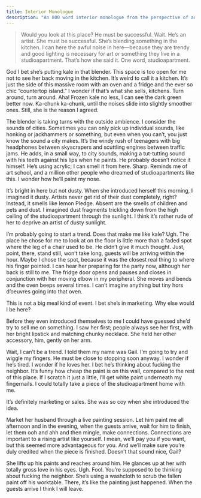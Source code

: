 ```yaml
---
title: Interior Monologue
description: "An 800 word interior monologue from the perspective of an artist's model, posing while his or her picture is taken. Written while abroad."
---
```


> Would you look at this place? He must be successful. Wait. He’s an artist. She must be successful. She’s blending something in the kitchen. I can here the awful noise in here—because they are trendy and good lighting is necessary for art or something they live in a studioapartment. That’s how she said it. One word, studioapartment. 

God I bet she’s putting kale in that blender. This space is too open for me not to see her back moving in the kitchen. It’s weird to call it a kitchen. It’s just the side of this massive room with an oven and a fridge and the ever so chic “countertop island.” I wonder if that’s what she sells, kitchens. Turn around, turn around. Aha! Frozen kale no less, I can see the dark green better now. Ka-chunk ka-chunk, until the noises slide into slightly smoother ones. Still, she is the reason I agreed. 

The blender is taking turns with the outside ambience. I consider the sounds of cities. Sometimes you can only pick up individual sounds, like honking or jackhammers or something, but even when you can’t, you just know the sound a city makes. It’s the windy rush of teenagers with big headphones between skyscrapers and scuttling engines between traffic jams. He adds, in a small way, to city sounds, making a tut-tutting sound with his teeth against his lips when he paints. He probably doesn’t notice it himself. He’s using acrylic; I can smell it from here. Sharp. Reminds me of art school, and a million other people who dreamed of studioapartments like this. I wonder how he’ll paint my nose.

It’s bright in here but not dusty. When she introduced herself this morning, I imagined it dusty. Artists never get rid of their dust completely, right? Instead, it smells like lemon Pledge. Absent are the smells of children and pets and dust. I imagined dust fragments trickling down from the high ceiling of the studioapartment through the sunlight. I think it’s rather rude of her to deprive an artist of dusty sunlight. 

I’m probably going to start a trend. Does that make me like kale? Ugh. The place he chose for me to look at on the floor is little more than a faded spot where the leg of a chair used to be. He didn’t give it much thought. Just, point, there, stand still, won’t take long, guests will be arriving within the hour. Maybe I chose the spot, because it was the closest real thing to where his finger pointed. I can hear her preparing for the party now, although her back is still to me. The fridge door opens and pauses and closes in conjunction with her moving elbow in my peripheral. She moves and bends and the oven beeps several times.  I can’t imagine anything but tiny hors d’oeuvres going into that oven.

This is not a big meal kind of event. I bet she’s in marketing. Why else would I be here?

Before they even introduced themselves to me I could have guessed she’d try to sell me on something. I saw her first; people always see her first, with her bright lipstick and matching chunky necklace. She held her other accessory, him, gently on her arm.

Wait, I can’t be a trend. I told them my name was Gail. I’m going to try and wiggle my fingers. He must be close to stopping soon anyway. I wonder if he’s tired. I wonder if he loves her. I bet he’s thinking about fucking the neighbor. It’s funny how cheap the paint is on this wall, compared to the rest of this place. If I scratch it just a little, I’ll get white paint underneath my fingernails. I could totally take a piece of the studioapartment home with me.

It’s definitely marketing or sales. She was so coy when she introduced the idea.

Market her husband through a live painting session. Let him paint me all afternoon and in the evening, when the guests arrive, wait for him to finish, let them ooh and ahh and then mingle, make connections. Connections are important to a rising artist like yourself. I mean, we’ll pay you if you want, but this seemed more advantageous for you. And we’ll make sure you’re duly credited when the piece is finished. Doesn’t that sound nice, Gail? 

She lifts up his paints and reaches around him. He glances up at her with totally gross love in his eyes. Ugh. Fool. You’re supposed to be thinking about fucking the neighbor. She’s using a washcloth to scrub the fallen paint off his worktable. There, it’s like the painting just happened. When the guests arrive I think I will leave.